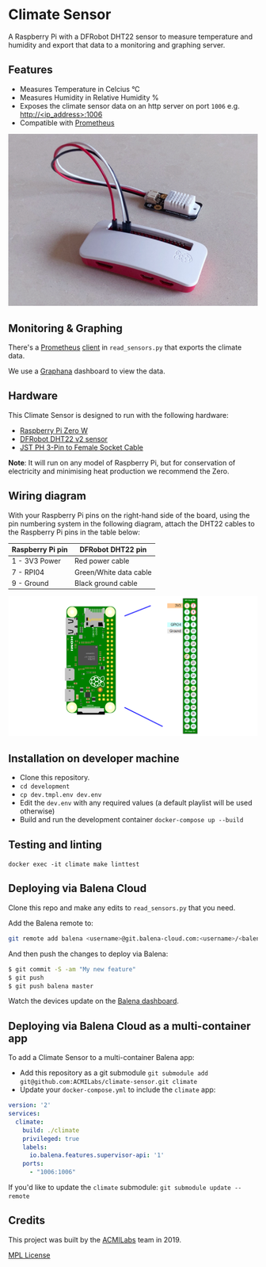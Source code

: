 Climate Sensor
==============

A Raspberry Pi with a DFRobot DHT22 sensor to measure temperature and humidity and export that data to a monitoring and graphing server.

## Features

* Measures Temperature in Celcius °C
* Measures Humidity in Relative Humidity %
* Exposes the climate sensor data on an http server on port `1006` e.g. [http://<ip_address>:1006](http://<ip_address>:1006)
* Compatible with [Prometheus](https://prometheus.io)

![Climate Sensor](images/climate-sensor.jpg)

## Monitoring & Graphing

There's a [Prometheus](https://prometheus.io) [client](https://github.com/prometheus/client_python) in `read_sensors.py` that exports the climate data.

We use a [Graphana](https://grafana.com) dashboard to view the data.

## Hardware

This Climate Sensor is designed to run with the following hardware:

* [Raspberry Pi Zero W](https://www.raspberrypi.org/products/raspberry-pi-zero-w/)
* [DFRobot DHT22 v2 sensor](https://www.dfrobot.com/product-1102.html)
* [JST PH 3-Pin to Female Socket Cable](https://core-electronics.com.au/jst-ph-3-pin-to-female-socket-cable-200mm.html)

**Note**: It will run on any model of Raspberry Pi, but for conservation of electricity and minimising heat production we recommend the Zero.

## Wiring diagram

With your Raspberry Pi pins on the right-hand side of the board, using the pin numbering system in the following diagram, attach the DHT22 cables to the Raspberry Pi pins in the table below:

| Raspberry Pi pin | DFRobot DHT22 pin |
| - | - |
| 1 - 3V3 Power | Red power cable |
| 7 - RPI04 | Green/White data cable |
| 9 - Ground | Black ground cable |

![Raspberry Pi Zero pinout](images/raspberry-pi-zero.png)

## Installation on developer machine

* Clone this repository.
* `cd development`
* `cp dev.tmpl.env dev.env`
* Edit the `dev.env` with any required values (a default playlist will be used otherwise)
* Build and run the development container `docker-compose up --build`

## Testing and linting

`docker exec -it climate make linttest`

## Deploying via Balena Cloud

Clone this repo and make any edits to `read_sensors.py` that you need.

Add the Balena remote to:

```bash
git remote add balena <username>@git.balena-cloud.com:<username>/<balena-app-name>.git
```

And then push the changes to deploy via Balena:

```bash
$ git commit -S -am "My new feature"
$ git push
$ git push balena master
```

Watch the devices update on the [Balena dashboard](https://dashboard.balena-cloud.com).

## Deploying via Balena Cloud as a multi-container app

To add a Climate Sensor to a multi-container Balena app:

* Add this repository as a git submodule `git submodule add git@github.com:ACMILabs/climate-sensor.git climate`
* Update your `docker-compose.yml` to include the `climate` app:

```yaml
version: '2'
services:
  climate:
    build: ./climate
    privileged: true
    labels:
      io.balena.features.supervisor-api: '1'
    ports:
      - "1006:1006"
```

If you'd like to update the `climate` submodule: `git submodule update --remote`

## Credits

This project was built by the [ACMILabs](https://labs.acmi.net.au) team in 2019.

[MPL License](LICENSE)
